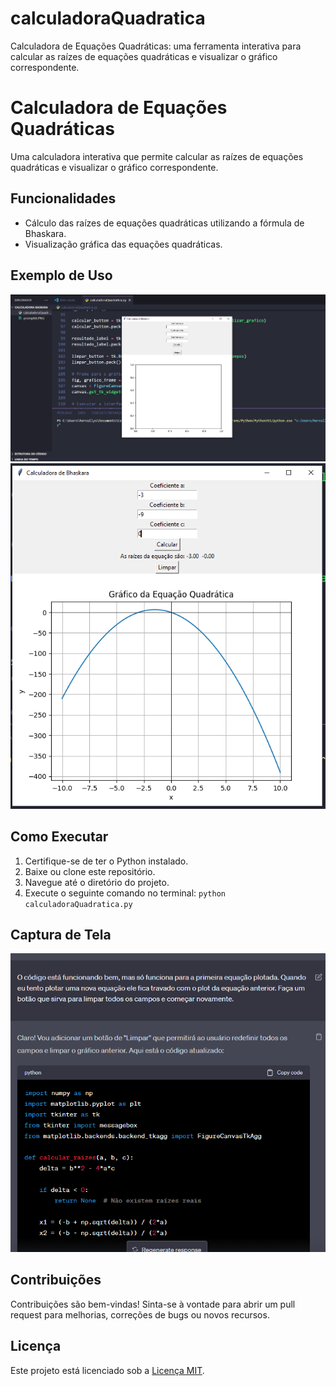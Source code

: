 # calculadoraQuadratica
Calculadora de Equações Quadráticas: uma ferramenta interativa para calcular as raízes de equações quadráticas e visualizar o gráfico correspondente.

# Calculadora de Equações Quadráticas

Uma calculadora interativa que permite calcular as raízes de equações quadráticas e visualizar o gráfico correspondente.

## Funcionalidades

- Cálculo das raízes de equações quadráticas utilizando a fórmula de Bhaskara.
- Visualização gráfica das equações quadráticas.

## Exemplo de Uso

![Exemplo 1](/CalculadoraQuadratica/firstExe.PNG)
![Exemplo 2](/CalculadoraQuadratica/ploting.PNG)

## Como Executar

1. Certifique-se de ter o Python instalado.
2. Baixe ou clone este repositório.
3. Navegue até o diretório do projeto.
4. Execute o seguinte comando no terminal: `python calculadoraQuadratica.py`

## Captura de Tela

![Captura de Tela](/CalculadoraQuadratica/promptIA.PNG)

## Contribuições

Contribuições são bem-vindas! Sinta-se à vontade para abrir um pull request para melhorias, correções de bugs ou novos recursos.

## Licença

Este projeto está licenciado sob a [Licença MIT](LICENSE).
